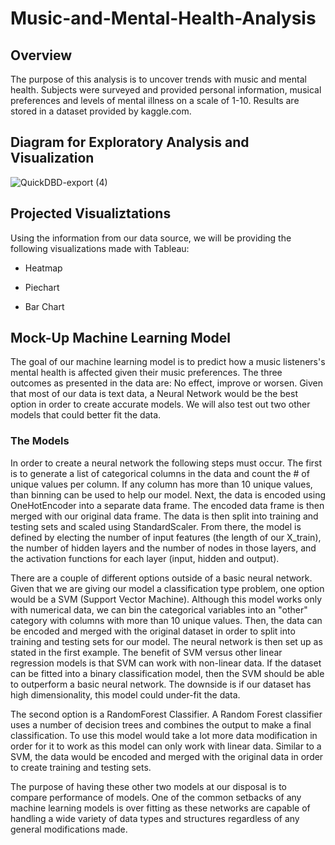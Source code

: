 # Music-and-Mental-Health-Analysis

## Overview

The purpose of this analysis is to uncover trends with music and mental health. Subjects were surveyed and provided personal information, musical preferences and levels of mental illness on a scale of 1-10. Results are stored in a dataset provided by kaggle.com. 


## Diagram for Exploratory Analysis and Visualization

![QuickDBD-export (4)](https://user-images.githubusercontent.com/114125836/235033066-1fe165c0-aed9-4772-b819-338bd5965c55.png)


## Projected Visualiztations

Using the information from our data source, we will be providing the following visualizations made with Tableau:

* Heatmap

* Piechart

* Bar Chart

## Mock-Up Machine Learning Model

The goal of our machine learning model is to predict how a music listeners's mental health is affected given their music preferences. The three outcomes as presented in the data are: No effect, improve or worsen. Given that most of our data is text data, a Neural Network would be the best option in order to create accurate models. We will also test out two other models that could better fit the data.

### The Models

In order to create a neural network the following steps must occur. The first is to generate a list of categorical columns in the data and count the # of unique values per column. If any column has more than 10 unique values, than binning can be used to help our model. Next, the data is encoded using OneHotEncoder into a separate data frame. The encoded data frame is then merged with our original data frame. The data is then split into training and testing sets and scaled using StandardScaler. From there, the model is defined by electing the number of input features (the length of our X_train), the number of hidden layers and the number of nodes in those layers, and the activation functions for each layer (input, hidden and output).

There are a couple of different options outside of a basic neural network. Given that we are giving our model a classification type problem, one option would be a SVM (Support Vector Machine). Although this model works only with numerical data, we can bin the categorical variables into an "other" category with columns with more than 10 unique values. Then, the data can be encoded and merged with the original dataset in order to split into training and testing sets for our model. The neural network is then set up as stated in the first example. The benefit of SVM versus other linear regression models is that SVM can work with non-linear data. If the dataset can be fitted into a binary classification model, then the SVM should be able to outperform a basic neural network. The downside is if our dataset has high dimensionality, this model could under-fit the data.

The second option is a RandomForest Classifier. A Random Forest classifier uses a number of decision trees and combines the output to make a final classification. To use this model would take a lot more data modification in order for it to work as this model can only work with linear data. Similar to a SVM, the data would be encoded and merged with the original data in order to create training and testing sets. 

The purpose of having these other two models at our disposal is to compare performance of models. One of the common setbacks of any machine learning models is over fitting as these networks are capable of handling a wide variety of data types and structures regardless of any general modifications made. 
